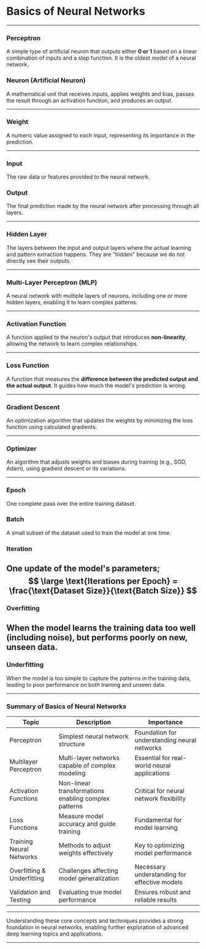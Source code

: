 # Basics of Neural Networks

---

### Perceptron
A simple type of artificial neuron that outputs either **0 or 1** based on a linear combination of inputs and a step function. It is the oldest model of a neural network.

### Neuron (Artificial Neuron)
A mathematical unit that receives inputs, applies weights and bias, passes the result through an activation function, and produces an output.

---
### Weight
A numeric value assigned to each input, representing its importance in the prediction.

---
### Input
The raw data or features provided to the neural network.


### Output
The final prediction made by the neural network after processing through all layers.

---
### Hidden Layer
The layers between the input and output layers where the actual learning and pattern extraction happens. They are "hidden" because we do not directly see their outputs.

---
### Multi-Layer Perceptron (MLP)
A neural network with multiple layers of neurons, including one or more hidden layers, enabling it to learn complex patterns.

---
### Activation Function
A function applied to the neuron's output that introduces **non-linearity**, allowing the network to learn complex relationships.

---
### Loss Function
A function that measures the **difference between the predicted output and the actual output**. It guides how much the model's prediction is wrong.

---
### Gradient Descent
An optimization algorithm that updates the weights by minimizing the loss function using calculated gradients.

---
### Optimizer
An algorithm that adjusts weights and biases during training (e.g., SGD, Adam), using gradient descent or its variations.

---
### Epoch
One complete pass over the entire training dataset.

### Batch
A small subset of the dataset used to train the model at one time.

### Iteration
One update of the model's parameters;  
$$
\large \text{Iterations per Epoch} = \frac{\text{Dataset Size}}{\text{Batch Size}}
$$
---
### Overfitting
When the model learns the training data too well (including noise), but performs poorly on new, unseen data.
---
### Underfitting
When the model is too simple to capture the patterns in the training data, leading to poor performance on both training and unseen data.

---
### Summary of Basics of Neural Networks

| Topic                    | Description                                             | Importance                                  |
|--------------------------|---------------------------------------------------------|---------------------------------------------|
| Perceptron               | Simplest neural network structure                        | Foundation for understanding neural networks|
| Multilayer Perceptron    | Multi-layer networks capable of complex modeling        | Essential for real-world neural applications|
| Activation Functions     | Non-linear transformations enabling complex patterns    | Critical for neural network flexibility     |
| Loss Functions           | Measure model accuracy and guide training                | Fundamental for model learning              |
| Training Neural Networks | Methods to adjust weights effectively                    | Key to optimizing model performance         |
| Overfitting & Underfitting | Challenges affecting model generalization              | Necessary understanding for effective models|
| Validation and Testing   | Evaluating true model performance                        | Ensures robust and reliable results         |


---


Understanding these core concepts and techniques provides a strong foundation in neural networks, enabling further exploration of advanced deep learning topics and applications.

---


```python

```
